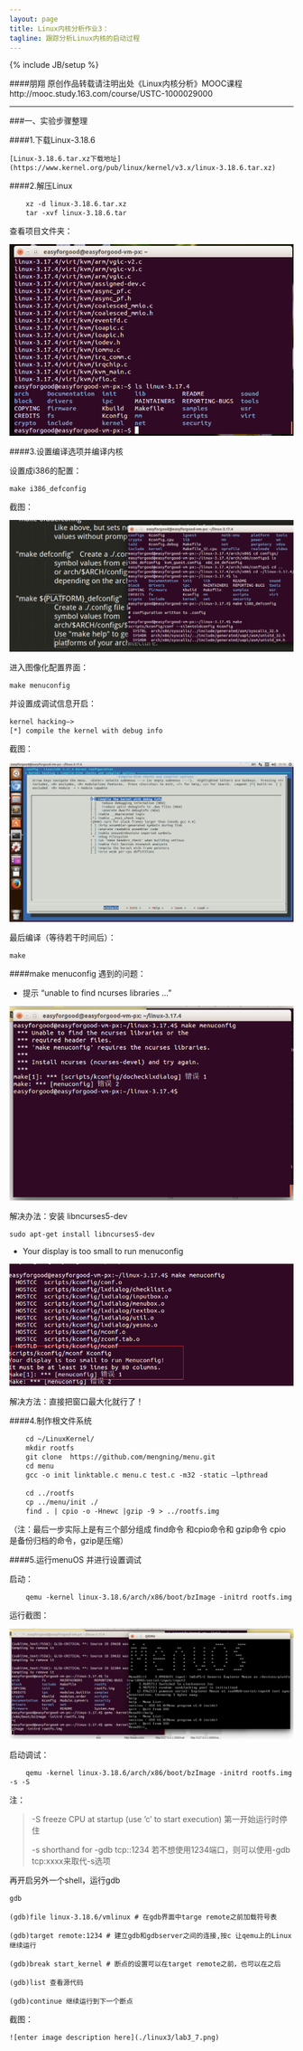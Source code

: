 ```yaml
---
layout: page
title: Linux内核分析作业3：
tagline: 跟踪分析Linux内核的启动过程
---
```

{% include JB/setup %}

####朋翔 原创作品转载请注明出处《Linux内核分析》MOOC课程http://mooc.study.163.com/course/USTC-1000029000 

---

###一、实验步骤整理

####1.下载Linux-3.18.6
	
	[Linux-3.18.6.tar.xz下载地址](https://www.kernel.org/pub/linux/kernel/v3.x/linux-3.18.6.tar.xz)
	

####2.解压Linux

		xz -d linux-3.18.6.tar.xz
		tar -xvf linux-3.18.6.tar

查看项目文件夹：

![enter image description here](./linux3/lab3_1.png)


####3.设置编译选项并编译内核

设置成i386的配置：
		
	make i386_defconfig 

截图：

![enter image description here](./linux3/lab3_2.png)

进入图像化配置界面：

	make menuconfig

并设置成调试信息开启：

	kernel hacking—>
	[*] compile the kernel with debug info

截图：

![enter image description here](./linux3/lab3_5.png)

最后编译（等待若干时间后）：

	make

####make menuconfig 遇到的问题：

- 提示 “unable to find ncurses libraries ...”

![enter image description here](./linux3/bug1.png)

解决办法：安装 libncurses5-dev  

	sudo apt-get install libncurses5-dev

- Your display is too small to run menuconfig

![enter image description here](./linux3/bug2.png)

解决方法：直接把窗口最大化就行了！

####4.制作根文件系统

		cd ~/LinuxKernel/
		mkdir rootfs
		git clone  https://github.com/mengning/menu.git
		cd menu
		gcc -o init linktable.c menu.c test.c -m32 -static –lpthread
		
		cd ../rootfs
		cp ../menu/init ./
		find . | cpio -o -Hnewc |gzip -9 > ../rootfs.img

（注：最后一步实际上是有三个部分组成 find命令 和cpio命令和 gzip命令 cpio是备份归档的命令，gzip是压缩）

####5.运行menuOS 并进行设置调试

启动：

		qemu -kernel linux-3.18.6/arch/x86/boot/bzImage -initrd rootfs.img
		
运行截图：

![enter image description here](./linux3/lab3_4.png)

启动调试：

		qemu -kernel linux-3.18.6/arch/x86/boot/bzImage -initrd rootfs.img -s -S

注：

>  -S freeze CPU at startup (use ’c’ to start execution) 第一开始运行时停住
>  
>  -s shorthand for -gdb tcp::1234 若不想使用1234端口，则可以使用-gdb tcp:xxxx来取代-s选项

再开启另外一个shell，运行gdb

	gdb
	
	(gdb)file linux-3.18.6/vmlinux # 在gdb界面中targe remote之前加载符号表 
	
	(gdb)target remote:1234 # 建立gdb和gdbserver之间的连接,按c 让qemu上的Linux继续运行 
	
	(gdb)break start_kernel # 断点的设置可以在target remote之前，也可以在之后 

	(gdb)list 查看源代码
	
	(gdb)continue 继续运行到下一个断点

截图：
	
	![enter image description here](./linux3/lab3_7.png)	
	


